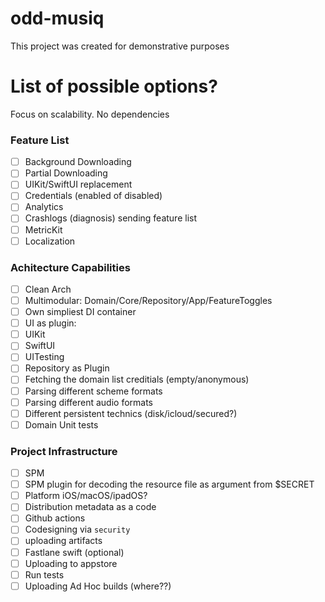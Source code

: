 # odd-musiq
This project was created for demonstrative purposes


# List of possible options?
Focus on scalability. No dependencies

### Feature List
- [ ] Background Downloading
- [ ] Partial Downloading
- [ ] UIKit/SwiftUI replacement
- [ ] Credentials (enabled of disabled)
- [ ] Analytics
- [ ] Crashlogs (diagnosis) sending feature list
- [ ] MetricKit
- [ ] Localization

### Achitecture Capabilities
- [ ] Clean Arch
- [ ] Multimodular: Domain/Core/Repository/App/FeatureToggles
- [ ] Own simpliest DI container
- [ ] UI as plugin:
- [ ] UIKit
- [ ] SwiftUI
- [ ] UITesting
- [ ] Repository as Plugin
- [ ] Fetching the domain list creditials (empty/anonymous)
- [ ] Parsing different scheme formats
- [ ] Parsing different audio formats
- [ ] Different persistent technics (disk/icloud/secured?)
- [ ] Domain Unit tests

### Project Infrastructure
- [ ] SPM
- [ ] SPM plugin for decoding the resource file as argument from $SECRET
- [ ] Platform iOS/macOS/ipadOS?
- [ ] Distribution metadata as a code
- [ ] Github actions
- [ ] Codesigning via `security`
- [ ] uploading artifacts
- [ ] Fastlane swift (optional)
- [ ] Uploading to appstore
- [ ] Run tests
- [ ] Uploading Ad Hoc builds (where??)
